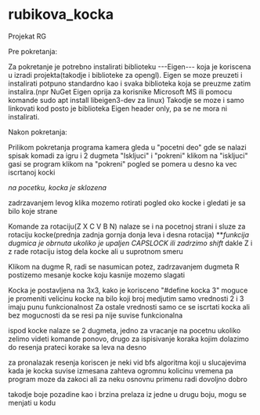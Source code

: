 # rubikova_kocka

Projekat RG

Pre pokretanja:


Za pokretanje je potrebno instalirati biblioteku ---Eigen--- koja je koriscena u izradi projekta(takodje i biblioteke za opengl).
Eigen se moze preuzeti i instalirati potpuno standardno kao i svaka biblioteka koja se preuzme zatim instalira.(npr NuGet Eigen oprija za korisnike Microsoft MS ili pomocu komande sudo apt install libeigen3-dev za linux)
Takodje se moze i samo linkovati kod posto je biblioteka Eigen header only, pa se ne mora ni instalirati.


Nakon pokretanja:


Prilikom pokretanja programa kamera gleda u "pocetni deo" gde se nalazi spisak komadi za igru i 2 dugmeta "Iskljuci" i "pokreni"
klikom na "iskljuci" gasi se program
klikom na "pokreni" pogled se pomera u desno ka vec iscrtanoj kocki

*na pocetku, kocka je sklozena*

zadrzavanjem levog klika mozemo rotirati pogled oko kocke i gledati je sa bilo koje strane

Komande za rotaciju(Z X C V B N) nalaze se i na pocetnoj strani i sluze za rotaciju kocke(prednja zadnja gornja donja leva i desna rotacija)
***funkcija dugmica je obrnuta ukoliko je upaljen CAPSLOCK ili zadrzimo shift*
dakle Z i z rade rotaciju istog dela kocke ali u suprotnom smeru

Klikom na dugme R, radi se nasumican potez, zadrzavanjem dugmeta R postizemo mesanje kocke koju kasnije mozemo slagati

Kocka je postavljena na 3x3,
kako je korisceno "#define kocka 3" moguce je promeniti velicinu kocke na bilo koji broj medjutim samo vrednosti 2 i 3 imaju punu funkcionalnost
Za ostale vrednosti samo ce se iscrtati kocka ali bez mogucnosti da se resi pa nije suvise funkcionalna

ispod kocke nalaze se 2 dugmeta, jedno za vracanje na pocetnu ukoliko zelimo videti komande ponovo, drugo za ispisivanje koraka kojim dolazimo do resenja prateci korake 
sa leva na desno

za pronalazak resenja koriscen je neki vid bfs algoritma koji u slucajevima kada je kocka suvise izmesana zahteva ogromnu kolicinu vremena pa program moze da zakoci 
ali za neku osnovnu primenu radi dovoljno dobro

takodje boje pozadine kao i brzina prelaza iz jedne u drugu boju, mogu se menjati u kodu
